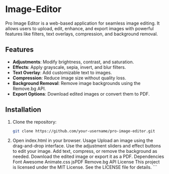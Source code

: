 # Image-Editor
Pro Image Editor is a web-based application for seamless image editing. It allows users to upload, edit, enhance, and export images with powerful features like filters, text overlays, compression, and background removal.

## Features

- **Adjustments**: Modify brightness, contrast, and saturation.
- **Effects**: Apply grayscale, sepia, invert, and blur filters.
- **Text Overlay**: Add customizable text to images.
- **Compression**: Reduce image size without quality loss.
- **Background Removal**: Remove image backgrounds using the Remove.bg API.
- **Export Options**: Download edited images or convert them to PDF.

## Installation

1. Clone the repository:
   ```bash
   git clone https://github.com/your-username/pro-image-editor.git

 2.  Open index.html in your browser.
Usage
Upload an image using the drag-and-drop interface.
Use the adjustment sliders and effect buttons to edit your image.
Add text, compress, or remove the background as needed.
Download the edited image or export it as a PDF.
Dependencies
Font Awesome
Animate.css
jsPDF
Remove.bg API
License
This project is licensed under the MIT License. See the LICENSE file for details. ```
